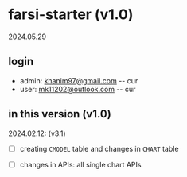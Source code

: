 # farsi-starter (v1.0)
2024.05.29


## login
* admin: khanim97@gmail.com -- cur
* user: mk11202@outlook.com -- cur


## in this version (v1.0)

2024.02.12: (v3.1)
* [ ] creating `CMODEL` table and changes in `CHART` table
* [ ] changes in APIs: all single chart APIs

 

